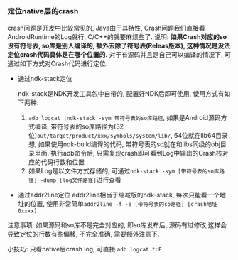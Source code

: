 ### 定位native层的crash

crash问题是开发中比较常见的, Java由于其特性, Crash问题我们直接看AndroidRuntime的Log就行, C/C++的就要麻烦些了.
 说明: **如果Crash对应的so没有符号表, so库是别人编译的, 额外去除了符号表(Releas版本), 这种情况是没法定位crash代码具体是在哪个位置的.**
 对于有源码并且是自己可以编译的情况下, 可通过如下方式对Crash代码进行定位:

- 通过ndk-stack定位

  ndk-stack是NDK开发工具包中自带的, 配置好NDK后即可使用, 使用方式有如下两种: 

  1. `adb logcat |ndk-stack -sym 带符号表的so库路径`, 如果是Android源码方式编译, 带符号表的so库路径为(32位)`out/target/product/xxx/symbols/system/lib/`, 64位就在lib64目录想, 如果使用ndk-build编译的代码, 带符号表的so就在和libs同级的obj目录里面. 执行adb命令后, 只需复现crash即可看到Log中输出的Crash栈对应的代码行数和位置
  2. 如果Log是以文件方式存储的, 可通过`ndk-stack -sym [带符号表的so库路径] -dump [log文件路径]`进行查看

- 通过addr2line定位
  addr2line相当于缩减版的ndk-stack, 每次只能看一个地址的位置, 使用非常简单`addr2line -f -e [带符号表的so路径] [crash地址0xxxx]` 

注意事项: 如果源码和so库不是完全对应的, 即so库发布后, 源码有过修改,这样会导致定位的行数有些偏移, 不完全准确, 需要额外注意下.

小技巧: 只看native层crash log, 可直接 `adb logcat *:F`